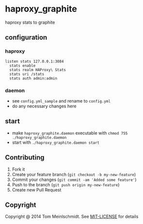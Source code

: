 # haproxy_graphite

haproxy stats to graphite

## configuration

### haproxy

````
listen stats 127.0.0.1:3084
  stats enable
  stats realm HAProxy\ Stats
  stats uri /stats
  stats auth admin:admin
````

### daemon

* see `config.yml_sample` and rename to `config.yml`
* do any necessary changes here

## start

* make `haproxy_graphite.daemon` executable with `chmod 755 ./haproxy_graphite.daemon`
* start with `./haproxy_graphite.daemon start`

## Contributing

1. Fork it
2. Create your feature branch (`git checkout -b my-new-feature`)
3. Commit your changes (`git commit -am 'Added some feature'`)
4. Push to the branch (`git push origin my-new-feature`)
5. Create new Pull Request

## Copyright

Copyright @ 2014 Tom Meinlschmidt. See [MIT-LICENSE](https://github.com/tmeinlschmidt/redis_graphite/blob/master/LICENSE) for details
